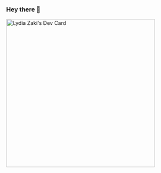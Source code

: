 ### Hey there 👋

<a href="https://app.daily.dev/lydiazaki"><img src="https://api.daily.dev/devcards/ffd21046cccf40c197c373a10810b87b.png?r=ubb" width="400" alt="Lydia Zaki's Dev Card"/></a>

<!--
**lydiaafiqah/lydiaafiqah** is a ✨ _special_ ✨ repository because its `README.md` (this file) appears on your GitHub profile.

Here are some ideas to get you started:

- 🔭 I’m currently working on ...
- 🌱 I’m currently learning ...
- 👯 I’m looking to collaborate on ...
- 🤔 I’m looking for help with ...
- 💬 Ask me about ...
- 📫 How to reach me: ...
- 😄 Pronouns: ...
- ⚡ Fun fact: ...
-->
